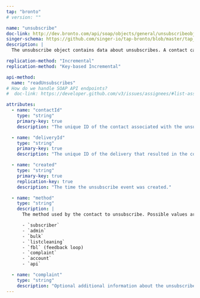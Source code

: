```yaml
---
tap: "bronto"
# version: ""

name: "unsubscribe"
doc-link: http://dev.bronto.com/api/soap/objects/general/unsubscribeobject/
singer-schema: https://github.com/singer-io/tap-bronto/blob/master/tap_bronto/endpoints/unsubscribe.py#L20
description: |
  The unsubscribe object contains data about unsubscribes. A contact can unsubscribed by you, or they can unsubscribe themselves via an Unsubscribe Webform or a Manage Preferences Webform.

replication-method: "Incremental"
replication-method: "Key-based Incremental"

api-method:
  name: "readUnsubscribes"
# How do we handle SOAP API endpoints?
#  doc-link: https://developer.github.com/v3/issues/assignees/#list-assignees

attributes:
  - name: "contactId"
    type: "string"
    primary-key: true
    description: "The unique ID of the contact associated with the unsubscribe."

  - name: "deliveryId"
    type: "string"
    primary-key: true
    description: "The unique ID of the delivery that resulted in the contact unsubscribing."

  - name: "created"
    type: "string"
    primary-key: true
    replication-key: true
    description: "The time the unsubscribe event was created."

  - name: "method"
    type: "string"
    description: |
      The method used by the contact to unsubscribe. Possible values are:

      - `subscriber`
      - `admin`
      - `bulk`
      - `listcleaning`
      - `fbl` (feedback loop)
      - `complaint`
      - `account`
      - `api`

  - name: "complaint"
    type: "string"
    description: "Optional additional information about the unsubscribe."
---
```

